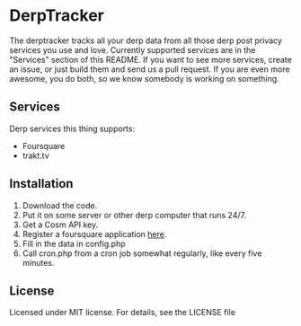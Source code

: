# DerpTracker
The derptracker tracks all your derp data from all those derp post privacy services you use and love. Currently supported services are in the "Services" section of this README. If you want to see more services, create an issue, or just build them and send us a pull request. If you are even more awesome, you do both, so we know somebody is working on something.

## Services
Derp services this thing supports:
* Foursquare
* trakt.tv

## Installation
1. Download the code.
2. Put it on some server or other derp computer that runs 24/7.
3. Get a Cosm API key.
4. Register a foursquare application [here](https://foursquare.com/developers/apps).
5. Fill in the data in config.php
6. Call cron.php from a cron job somewhat regularly, like every five minutes.

## License
Licensed under MIT license. For details, see the LICENSE file
